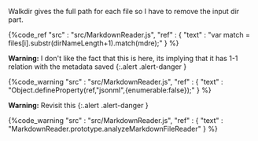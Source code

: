 Walkdir gives the full path for each file so I have to remove the input dir part.

{%code_ref
    "src" : "src/MarkdownReader.js",
    "ref" : {
        "text" : "var match = files[i].substr(dirNameLength+1).match(mdre);"
    }
%}

**Warning:**
I don't like the fact that this is here, its implying that it has 1-1 relation with the metadata saved
{:.alert .alert-danger }

{%code_warning
    "src" : "src/MarkdownReader.js",
    "ref" : {
        "text" : "Object.defineProperty(ref,\"jsonml\",{enumerable:false});"
    }
%}



**Warning:**
Revisit this
{:.alert .alert-danger }

{%code_warning
    "src" : "src/MarkdownReader.js",
    "ref" : {
        "text" : "MarkdownReader.prototype.analyzeMarkdownFileReader"
    }
%}

